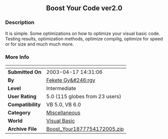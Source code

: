 ﻿<div align="center">

## Boost Your Code ver2\.0


</div>

### Description

It is simple. Some optimizations on how to optimize your visual basic code. Testing results, optimization methods, optimize compilig, optimize for speed or for size and much much more.
 
### More Info
 


<span>             |<span>
---                |---
**Submitted On**   |2003-04-17 14:31:06
**By**             |[Fekete Gy&\#246;rgy](https://github.com/Planet-Source-Code/PSCIndex/blob/master/ByAuthor/fekete-gy-246-rgy.md)
**Level**          |Intermediate
**User Rating**    |5.0 (115 globes from 23 users)
**Compatibility**  |VB 5\.0, VB 6\.0
**Category**       |[Miscellaneous](https://github.com/Planet-Source-Code/PSCIndex/blob/master/ByCategory/miscellaneous__1-1.md)
**World**          |[Visual Basic](https://github.com/Planet-Source-Code/PSCIndex/blob/master/ByWorld/visual-basic.md)
**Archive File**   |[Boost\_Your1877754172005\.zip](https://github.com/Planet-Source-Code/fekete-gy-246-rgy-boost-your-code-ver2-0__1-60057/archive/master.zip)








